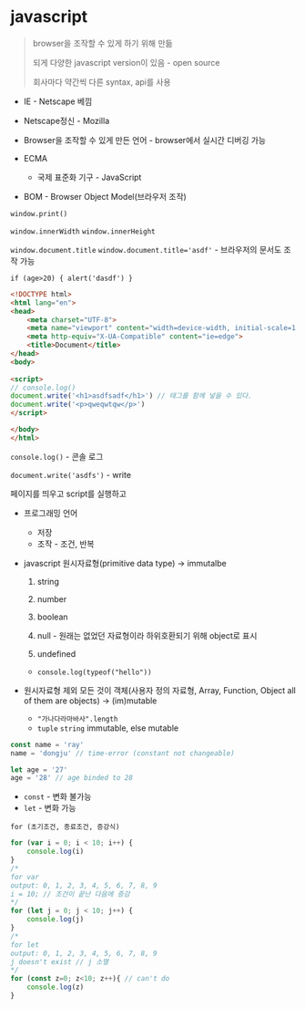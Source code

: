 # javascript

> browser을 조작할 수 있게 하기 위해 만듦
>
> 되게 다양한 javascript version이 있음 - open source
>
> 회사마다 약간씩 다른 syntax, api를 사용



* IE - Netscape 베낌
* Netscape정신 - Mozilla



* Browser을 조작할 수 있게 만든 언어 - browser에서 실시간 디버깅 가능



* ECMA
  * 국제 표준화 기구 - JavaScript



* BOM - Browser Object Model(브라우저 조작)

`window.print()`

`window.innerWidth` `window.innerHeight`

`window.document.title` `window.document.title='asdf'` - 브라우저의 문서도 조작 가능

`if (age>20) { alert('dasdf') }`



```html
<!DOCTYPE html>
<html lang="en">
<head>
    <meta charset="UTF-8">
    <meta name="viewport" content="width=device-width, initial-scale=1.0">
    <meta http-equiv="X-UA-Compatible" content="ie=edge">
    <title>Document</title>
</head>
<body>
    
<script>
// console.log()
document.write('<h1>asdfsadf</h1>') // 태그를 함께 넣을 수 있다.
document.write('<p>qweqwtqw</p>')
</script>

</body>
</html>
```

`console.log()` - 콘솔 로그

`document.write('asdfs')` - write

페이지를 띄우고 script를 실행하고



* 프로그래밍 언어
  * 저장
  * 조작 - 조건, 반복



* javascript 원시자료형(primitive data type) &rarr; immutalbe

    1. string

    2. number

    3. boolean

    4. null - 원래는 없었던 자료형이라 하위호환되기 위해 object로 표시

    5. undefined
    
    * `console.log(typeof("hello"))`

* 원시자료형 제외 모든 것이 객체(사용자 정의 자료형, Array, Function, Object all of them are objects) &rarr; (im)mutable
  * `"가나다라마바사".length`
  * `tuple` `string` immutable, else mutable



```js
const name = 'ray'
name = 'dongju' // time-error (constant not changeable)

let age = '27'
age = '28' // age binded to 28
```

* `const` - 변화 불가능
* `let` - 변화 가능



`for (초기조건, 종료조건, 증강식)`

```js
for (var i = 0; i < 10; i++) {
    console.log(i)
}
/*
for var
output: 0, 1, 2, 3, 4, 5, 6, 7, 8, 9
i = 10; // 조건이 끝난 다음에 증감
*/
for (let j = 0; j < 10; j++) {
    console.log(j)
}
/*
for let
output: 0, 1, 2, 3, 4, 5, 6, 7, 8, 9
j doesn't exist // j 소멸
*/
for (const z=0; z<10; z++){ // can't do
    console.log(z)
}
```






